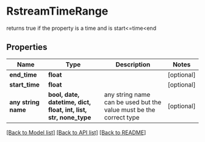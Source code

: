 # RstreamTimeRange

returns true if the property is a time and is start<=time<end

## Properties
Name | Type | Description | Notes
------------ | ------------- | ------------- | -------------
**end_time** | **float** |  | [optional] 
**start_time** | **float** |  | [optional] 
**any string name** | **bool, date, datetime, dict, float, int, list, str, none_type** | any string name can be used but the value must be the correct type | [optional]

[[Back to Model list]](../README.md#documentation-for-models) [[Back to API list]](../README.md#documentation-for-api-endpoints) [[Back to README]](../README.md)


